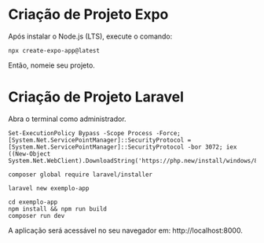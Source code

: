 # Criação de Projeto Expo

Após instalar o Node.js (LTS), execute o comando:

    npx create-expo-app@latest

Então, nomeie seu projeto.

# Criação de Projeto Laravel

Abra o terminal como administrador.

    Set-ExecutionPolicy Bypass -Scope Process -Force; [System.Net.ServicePointManager]::SecurityProtocol = [System.Net.ServicePointManager]::SecurityProtocol -bor 3072; iex ((New-Object System.Net.WebClient).DownloadString('https://php.new/install/windows/8.4'))

    composer global require laravel/installer

    laravel new exemplo-app

    cd exemplo-app
    npm install && npm run build
    composer run dev

A aplicação será acessável no seu navegador em: http://localhost:8000.